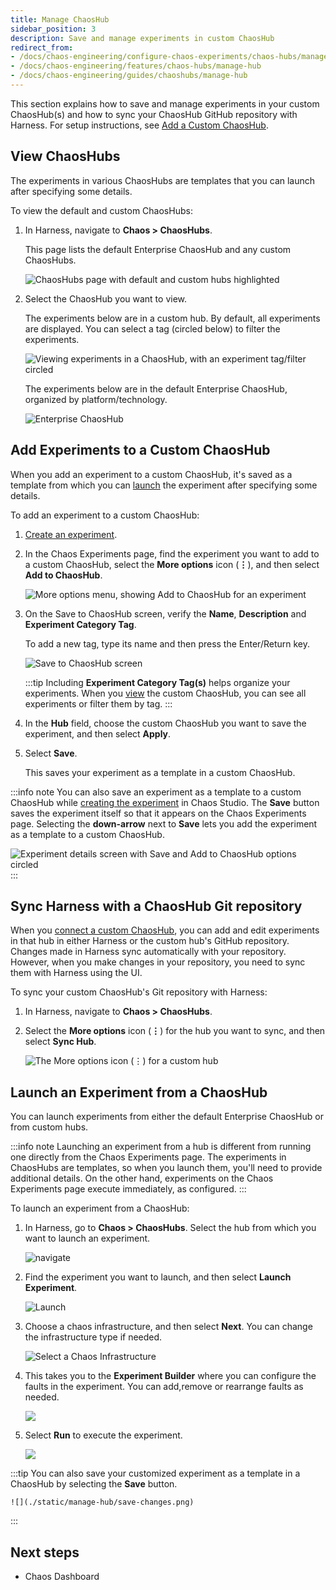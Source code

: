```yaml
---
title: Manage ChaosHub
sidebar_position: 3
description: Save and manage experiments in custom ChaosHub
redirect_from:
- /docs/chaos-engineering/configure-chaos-experiments/chaos-hubs/manage-hub
- /docs/chaos-engineering/features/chaos-hubs/manage-hub
- /docs/chaos-engineering/guides/chaoshubs/manage-hub
---
```


This section explains how to save and manage experiments in your custom ChaosHub(s) and how to sync your ChaosHub GitHub repository with Harness. For setup instructions, see [Add a Custom ChaosHub](/docs/chaos-engineering/guides/chaoshubs/add-chaos-hub).

## View ChaosHubs

The experiments in various ChaosHubs are templates that you can launch after specifying some details.

To view the default and custom ChaosHubs:

1. In Harness, navigate to **Chaos > ChaosHubs**.

	This page lists the default Enterprise ChaosHub and any custom ChaosHubs.

	![ChaosHubs page with default and custom hubs highlighted](./static/manage-hub/custom-default-chaoshubs.png)

1. Select the ChaosHub you want to view.

	The experiments below are in a custom hub. By default, all experiments are displayed. You can select a tag (circled below) to filter the experiments.

	![Viewing experiments in a ChaosHub, with an experiment tag/filter circled](./static/manage-hub/view-chaos-hub.png)

	The experiments below are in the default Enterprise ChaosHub, organized by platform/technology.

	![Enterprise ChaosHub](./static/manage-hub/default-chaos-hub.png)


## Add Experiments to a Custom ChaosHub

When you add an experiment to a custom ChaosHub, it's saved as a template from which you can [launch](#launch-an-experiment-from-a-custom-chaos-hub) the experiment after specifying some details.

To add an experiment to a custom ChaosHub:

1. [Create an experiment](/docs/chaos-engineering/guides/experiments/create-experiments).

1. In the Chaos Experiments page, find the experiment you want to add to a custom ChaosHub, select the **More options** icon (**⋮**), and then select **Add to ChaosHub**.

	![More options menu, showing **Add to ChaosHub** for an experiment](./static/manage-hub/menu-add-to-chaos-hub.png)

1. On the Save to ChaosHub screen, verify the **Name**, **Description** and **Experiment Category Tag**.

	To add a new tag, type its name and then press the Enter/Return key.

	![Save to ChaosHub screen](./static/manage-hub/save-to-chaos-hub-dialog.png)

	:::tip
	Including **Experiment Category Tag(s)** helps organize your experiments. When you [view](#view-chaos-hubs) the custom ChaosHub, you can see all experiments or filter them by tag.
	:::

1. In the **Hub** field, choose the custom ChaosHub you want to save the experiment, and then select **Apply**.

1. Select **Save**.

	This saves your experiment as a template in a custom ChaosHub.

:::info note
You can also save an experiment as a template to a custom ChaosHub while [creating the experiment](/docs/chaos-engineering/guides/experiments/create-experiments) in Chaos Studio. The **Save** button saves the experiment itself so that it appears on the Chaos Experiments page. Selecting the **down-arrow** next to **Save** lets you add the experiment as a template to a custom ChaosHub.

![Experiment details screen with Save and Add to ChaosHub options circled](./static/manage-hub/experiment-save-to-hub.png)
:::

## Sync Harness with a ChaosHub Git repository

When you [connect a custom ChaosHub](/docs/chaos-engineering/guides/chaoshubs/add-chaos-hub), you can add and edit experiments in that hub in either Harness or the custom hub's GitHub repository.
Changes made in Harness sync automatically with your repository. However, when you make changes in your repository, you need to sync them with Harness using the UI.

To sync your custom ChaosHub's Git repository with Harness:

1. In Harness, navigate to **Chaos > ChaosHubs**.
1. Select the **More options** icon (**⋮**) for the hub you want to sync, and then select **Sync Hub**.

	![The **More options** icon (**⋮**) for a custom hub](./static/manage-hub/chaos-hub-menu.png)

## Launch an Experiment from a ChaosHub

You can launch experiments from either the default Enterprise ChaosHub or from custom hubs.

:::info note
Launching an experiment from a hub is different from running one directly from the Chaos Experiments page. The experiments in ChaosHubs are templates, so when you launch them, you'll need to provide additional details. On the other hand, experiments on the Chaos Experiments page execute immediately, as configured.
:::

To launch an experiment from a ChaosHub:

1. In Harness, go to **Chaos > ChaosHubs**. Select the hub from which you want to launch an experiment.

	![navigate](./static/manage-hub/new-hub.png)

1. Find the experiment you want to launch, and then select **Launch Experiment**.

	![Launch](./static/manage-hub/launch.png)

1. Choose a chaos infrastructure, and then select **Next**. You can change the infrastructure type if needed.

	![Select a Chaos Infrastructure](./static/manage-hub/launch-select-chaos-infra.png)

1. This takes you to the **Experiment Builder** where you can configure the faults in the experiment. You can add,remove or rearrange faults as needed.

	![ ](./static/manage-hub/exp-builder.png)

1. Select **Run** to execute the experiment.

	![](./static/manage-hub/run-exp.png)

:::tip
You can also save your customized experiment as a template in a ChaosHub by selecting the **Save** button.

	![](./static/manage-hub/save-changes.png)
:::

## Next steps

- Chaos Dashboard